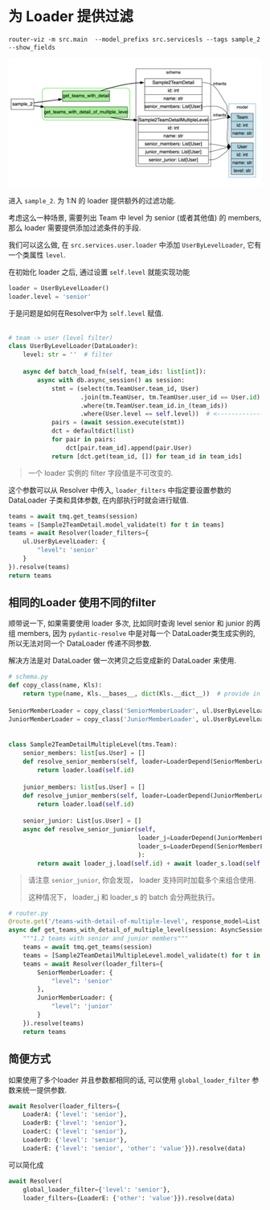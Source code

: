 # 为 Loader 提供过滤

```shell
router-viz -m src.main  --model_prefixs src.servicesls --tags sample_2 --show_fields
```

![](./s2.png)

进入 `sample_2`. 为 1:N 的 loader 提供额外的过滤功能.

考虑这么一种场景, 需要列出 Team 中 level 为 senior (或者其他值) 的 members, 那么 loader 需要提供添加过滤条件的手段.

我们可以这么做, 在 `src.services.user.loader` 中添加 `UserByLevelLoader`, 它有一个类属性 `level`. 

在初始化 loader 之后, 通过设置 `self.level` 就能实现功能


```python
loader = UserByLevelLoader()
loader.level = 'senior'
```

于是问题是如何在Resolver中为 `self.level` 赋值.


```python

# team -> user (level filter)
class UserByLevelLoader(DataLoader):
    level: str = ''  # filter

    async def batch_load_fn(self, team_ids: list[int]):
        async with db.async_session() as session:
            stmt = (select(tm.TeamUser.team_id, User)
                    .join(tm.TeamUser, tm.TeamUser.user_id == User.id)
                    .where(tm.TeamUser.team_id.in_(team_ids))
                    .where(User.level == self.level))  # <---------------- filter
            pairs = (await session.execute(stmt))
            dct = defaultdict(list)
            for pair in pairs:
                dct[pair.team_id].append(pair.User)
            return [dct.get(team_id, []) for team_id in team_ids]
```

> 一个 loader 实例的 filter 字段值是不可改变的.

这个参数可以从 Resolver 中传入, `loader_filters` 中指定要设置参数的 DataLoader 子类和具体参数, 在内部执行时就会进行赋值.

```python
teams = await tmq.get_teams(session)
teams = [Sample2TeamDetail.model_validate(t) for t in teams]
teams = await Resolver(loader_filters={
    ul.UserByLevelLoader: {
        "level": 'senior'
    }
}).resolve(teams)
return teams
```

## 相同的Loader 使用不同的filter

顺带说一下, 如果需要使用 loader 多次, 比如同时查询 level senior 和 junior 的两组 members, 因为 `pydantic-resolve` 中是对每一个 DataLoader类生成实例的, 所以无法对同一个 DataLoader 传递不同参数.

解决方法是对 DataLoader 做一次拷贝之后变成新的 DataLoader 来使用.

```python
# schema.py
def copy_class(name, Kls):
    return type(name, Kls.__bases__, dict(Kls.__dict__))  # provide in pydantic_resolve

SeniorMemberLoader = copy_class('SeniorMemberLoader', ul.UserByLevelLoader)
JuniorMemberLoader = copy_class('JuniorMemberLoader', ul.UserByLevelLoader)


class Sample2TeamDetailMultipleLevel(tms.Team):
    senior_members: list[us.User] = []
    def resolve_senior_members(self, loader=LoaderDepend(SeniorMemberLoader)):
        return loader.load(self.id)

    junior_members: list[us.User] = []
    def resolve_junior_members(self, loader=LoaderDepend(JuniorMemberLoader)):
        return loader.load(self.id)

    senior_junior: List[us.User] = []
    async def resolve_senior_junior(self,
                                    loader_j=LoaderDepend(JuniorMemberLoader),
                                    loader_s=LoaderDepend(SeniorMemberLoader)
                                    ):
        return await loader_j.load(self.id) + await loader_s.load(self.id)

```

> 请注意 `senior_junior`, 你会发现， loader 支持同时加载多个来组合使用.
>
> 这种情况下， loader_j 和 loader_s 的 batch 会分两批执行。


```python
# router.py
@route.get('/teams-with-detail-of-multiple-level', response_model=List[Sample2TeamDetail])
async def get_teams_with_detail_of_multiple_level(session: AsyncSession = Depends(db.get_session)):
    """1.2 teams with senior and junior members"""
    teams = await tmq.get_teams(session)
    teams = [Sample2TeamDetailMultipleLevel.model_validate(t) for t in teams]
    teams = await Resolver(loader_filters={
        SeniorMemberLoader: {
            "level": 'senior'
        },
        JuniorMemberLoader: {
            "level": 'junior'
        }
    }).resolve(teams)
    return teams
```

## 简便方式

如果使用了多个loader 并且参数都相同的话, 可以使用 `global_loader_filter` 参数来统一提供参数.

```python
await Resolver(loader_filters={
    LoaderA: {'level': 'senior'},
    LoaderB: {'level': 'senior'},
    LoaderC: {'level': 'senior'},
    LoaderD: {'level': 'senior'},
    LoaderE: {'level': 'senior', 'other': 'value'}}).resolve(data)
```

可以简化成
```python
await Resolver(
    global_loader_filter={'level': 'senior'},
    loader_filters={LoaderE: {'other': 'value'}}).resolve(data)
```
